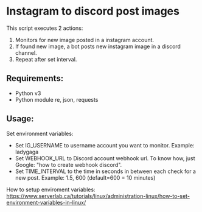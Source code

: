 # Instagram to discord post images

This script executes 2 actions:

1. Monitors for new image posted in a instagram account.
2. If found new image, a bot posts new instagram image in a discord channel.
3. Repeat after set interval.

## Requirements:

- Python v3
- Python module re, json, requests

## Usage:

Set environment variables:

- Set IG_USERNAME to username account you want to monitor. Example: ladygaga
- Set WEBHOOK_URL to Discord account webhook url. To know how, just Google: "how to create webhook discord".
- Set TIME_INTERVAL to the time in seconds in between each check for a new post. Example: 1.5, 600 (default=600 = 10 minutes)

How to setup enviroment variables:
https://www.serverlab.ca/tutorials/linux/administration-linux/how-to-set-environment-variables-in-linux/
